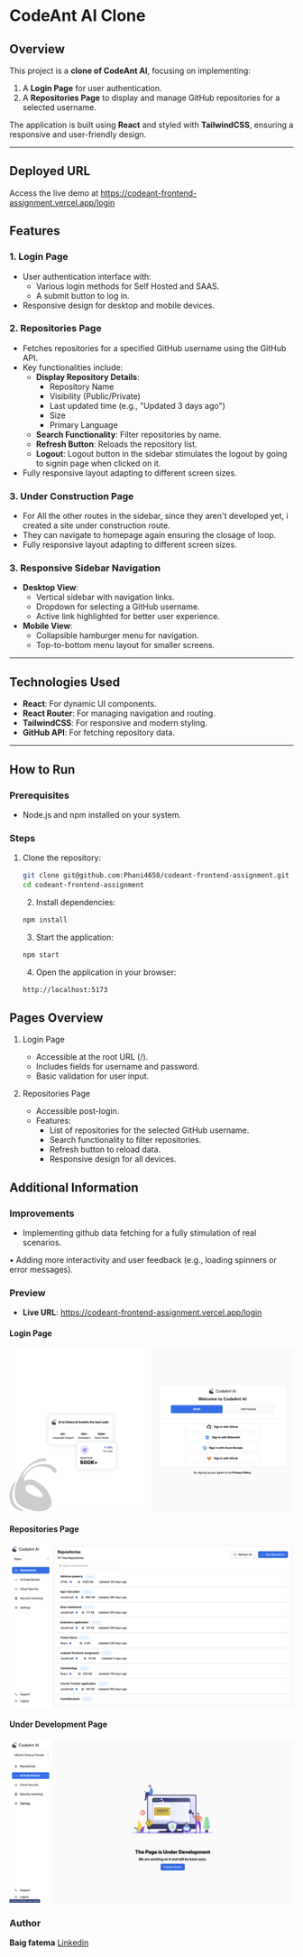 # CodeAnt AI Clone

## Overview

This project is a **clone of CodeAnt AI**, focusing on implementing:

1. A **Login Page** for user authentication.
2. A **Repositories Page** to display and manage GitHub repositories for a selected username.

The application is built using **React** and styled with **TailwindCSS**, ensuring a responsive and user-friendly design.

---

## Deployed URL

Access the live demo at https://codeant-frontend-assignment.vercel.app/login

## Features

### 1. **Login Page**

- User authentication interface with:
  - Various login methods for Self Hosted and SAAS.
  - A submit button to log in.
- Responsive design for desktop and mobile devices.

### 2. **Repositories Page**

- Fetches repositories for a specified GitHub username using the GitHub API.
- Key functionalities include:
  - **Display Repository Details**:
    - Repository Name
    - Visibility (Public/Private)
    - Last updated time (e.g., "Updated 3 days ago")
    - Size
    - Primary Language
  - **Search Functionality**: Filter repositories by name.
  - **Refresh Button**: Reloads the repository list.
  - **Logout**: Logout button in the sidebar stimulates the logout by going to signin page when clicked on it.
- Fully responsive layout adapting to different screen sizes.

### 3. **Under Construction Page**

- For All the other routes in the sidebar, since they aren't developed yet, i created a site under construction route.
- They can navigate to homepage again ensuring the closage of loop.
- Fully responsive layout adapting to different screen sizes.

### 3. **Responsive Sidebar Navigation**

- **Desktop View**:
  - Vertical sidebar with navigation links.
  - Dropdown for selecting a GitHub username.
  - Active link highlighted for better user experience.
- **Mobile View**:
  - Collapsible hamburger menu for navigation.
  - Top-to-bottom menu layout for smaller screens.

---

## Technologies Used

- **React**: For dynamic UI components.
- **React Router**: For managing navigation and routing.
- **TailwindCSS**: For responsive and modern styling.
- **GitHub API**: For fetching repository data.

---

## How to Run

### Prerequisites

- Node.js and npm installed on your system.

### Steps

1. Clone the repository:

   ```bash
   git clone git@github.com:Phani4658/codeant-frontend-assignment.git
   cd codeant-frontend-assignment
   ```

   2. Install dependencies:

   ```bash
   npm install
   ```

   3. Start the application:

   ```bash
   npm start
   ```

   4. Open the application in your browser:

   ```bash
   http://localhost:5173
   ```

## Pages Overview

1. Login Page

   - Accessible at the root URL (/).
   - Includes fields for username and password.
   - Basic validation for user input.

2. Repositories Page
   - Accessible post-login.
   - Features:
     - List of repositories for the selected GitHub username.
     - Search functionality to filter repositories.
     - Refresh button to reload data.
     - Responsive design for all devices.

## Additional Information

### Improvements

- Implementing github data fetching for a fully stimulation of real scenarios.

• Adding more interactivity and user feedback (e.g., loading spinners or error messages).

### Preview

- **Live URL**: https://codeant-frontend-assignment.vercel.app/login

#### Login Page

![/public/icons/login.png](./public/output/login.png)

#### Repositories Page

![Repositories Page Screenshot](/public/output/repos.png)

#### Under Development Page

![Under Development Page Screenshot](/public/output/under_dev.png)

### Author
**Baig fatema**
[Linkedin](www.linkedin.com/in/baig-fatema-begum-40b9a4304)
